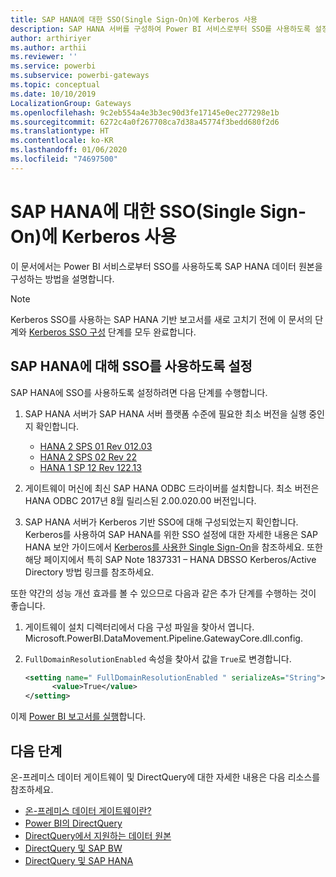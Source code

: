 ```yaml
---
title: SAP HANA에 대한 SSO(Single Sign-On)에 Kerberos 사용
description: SAP HANA 서버를 구성하여 Power BI 서비스로부터 SSO를 사용하도록 설정
author: arthiriyer
ms.author: arthii
ms.reviewer: ''
ms.service: powerbi
ms.subservice: powerbi-gateways
ms.topic: conceptual
ms.date: 10/10/2019
LocalizationGroup: Gateways
ms.openlocfilehash: 9c2eb554a4e3b3ec90d3fe17145e0ec277298e1b
ms.sourcegitcommit: 6272c4a0f267708ca7d38a45774f3bedd680f2d6
ms.translationtype: HT
ms.contentlocale: ko-KR
ms.lasthandoff: 01/06/2020
ms.locfileid: "74697500"
---
```

# <a name="use-kerberos-for-single-sign-on-sso-to-sap-hana"></a>SAP HANA에 대한 SSO(Single Sign-On)에 Kerberos 사용

이 문서에서는 Power BI 서비스로부터 SSO를 사용하도록 SAP HANA 데이터 원본을 구성하는 방법을 설명합니다.

> [!NOTE]
> Kerberos SSO를 사용하는 SAP HANA 기반 보고서를 새로 고치기 전에 이 문서의 단계와 [Kerberos SSO 구성](service-gateway-sso-kerberos.md) 단계를 모두 완료합니다.

## <a name="enable-sso-for-sap-hana"></a>SAP HANA에 대해 SSO를 사용하도록 설정

SAP HANA에 SSO를 사용하도록 설정하려면 다음 단계를 수행합니다.

1. SAP HANA 서버가 SAP HANA 서버 플랫폼 수준에 필요한 최소 버전을 실행 중인지 확인합니다.
   - [HANA 2 SPS 01 Rev 012.03](https://launchpad.support.sap.com/#/notes/2557386)
   - [HANA 2 SPS 02 Rev 22](https://launchpad.support.sap.com/#/notes/2547324)
   - [HANA 1 SP 12 Rev 122.13](https://launchpad.support.sap.com/#/notes/2528439)

2. 게이트웨이 머신에 최신 SAP HANA ODBC 드라이버를 설치합니다. 최소 버전은 HANA ODBC 2017년 8월 릴리스된 2.00.020.00 버전입니다.

3. SAP HANA 서버가 Kerberos 기반 SSO에 대해 구성되었는지 확인합니다. Kerberos를 사용하여 SAP HANA를 위한 SSO 설정에 대한 자세한 내용은 SAP HANA 보안 가이드에서 [Kerberos를 사용한 Single Sign-On](https://help.sap.com/viewer/b3ee5778bc2e4a089d3299b82ec762a7/2.0.03/1885fad82df943c2a1974f5da0eed66d.html)을 참조하세요. 또한 해당 페이지에서 특히 SAP Note 1837331 – HANA DBSSO Kerberos/Active Directory 방법 링크를 참조하세요.

또한 약간의 성능 개선 효과를 볼 수 있으므로 다음과 같은 추가 단계를 수행하는 것이 좋습니다.

1. 게이트웨이 설치 디렉터리에서 다음 구성 파일을 찾아서 엽니다. Microsoft.PowerBI.DataMovement.Pipeline.GatewayCore.dll.config.

2. `FullDomainResolutionEnabled` 속성을 찾아서 값을 `True`로 변경합니다.

    ```xml
    <setting name=" FullDomainResolutionEnabled " serializeAs="String">
          <value>True</value>
    </setting>
    ```

이제 [Power BI 보고서를 실행](service-gateway-sso-kerberos.md#run-a-power-bi-report)합니다.

## <a name="next-steps"></a>다음 단계

온-프레미스 데이터 게이트웨이 및 DirectQuery에 대한 자세한 내용은 다음 리소스를 참조하세요.

* [온-프레미스 데이터 게이트웨이란?](/data-integration/gateway/service-gateway-onprem)
* [Power BI의 DirectQuery](desktop-directquery-about.md)
* [DirectQuery에서 지원하는 데이터 원본](desktop-directquery-data-sources.md)
* [DirectQuery 및 SAP BW](desktop-directquery-sap-bw.md)
* [DirectQuery 및 SAP HANA](desktop-directquery-sap-hana.md)

